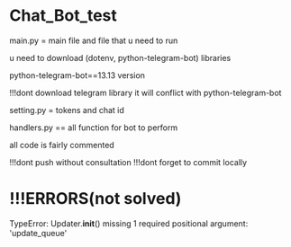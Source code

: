 # Chat_Bot_test

main.py = main file and file that u need to run

u need to download (dotenv, python-telegram-bot) libraries

python-telegram-bot==13.13 version

!!!dont download telegram library it will conflict with python-telegram-bot

setting.py = tokens and chat id

handlers.py == all function for bot to perform

all code is fairly commented


!!!dont push  without consultation
!!!dont forget to commit locally

# !!!ERRORS(not solved)
TypeError: Updater.__init__() missing 1 required positional argument: 'update_queue'

